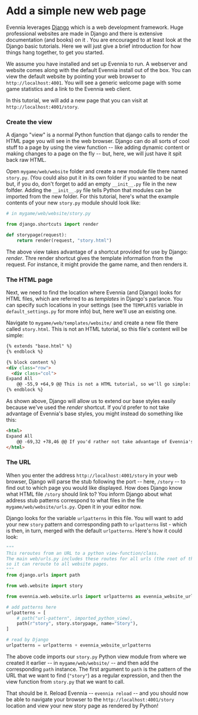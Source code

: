 # Add a simple new web page
Evennia leverages [Django](https://docs.djangoproject.com) which is a web development framework.
Huge professional websites are made in Django and there is extensive documentation (and books) on it
. You are encouraged to at least look at the Django basic tutorials. Here we will just give a brief
introduction for how things hang together, to get you started.

We assume you have installed and set up Evennia to run. A webserver and website comes along with the
default Evennia install out of the box. You can view the default website by pointing your web browser
to `http://localhost:4001`. You will see a generic welcome page with some game statistics and a link
to the Evennia web client. 

In this tutorial, we will add a new page that you can visit at `http://localhost:4001/story`.

### Create the view

A django "view" is a normal Python function that django calls to render the HTML page you will see
in the web browser. Django can do all sorts of cool stuff to a page by using the view function -- like
adding dynamic content or making changes to a page on the fly -- but, here, we will just have it spit
back raw HTML.

Open `mygame/web/website` folder and create a new module file there named `story.py`. (You could also
put it in its own folder if you wanted to be neat but, if you do, don't forget to add an empty 
`__init__.py` file in the new folfder. Adding the `__init__.py` file tells Python that modules can be
imported from the new folder. For this tutorial, here's what the example contents of your new `story.py`
module should look like:

```python
# in mygame/web/website/story.py

from django.shortcuts import render

def storypage(request):
    return render(request, "story.html")
```

The above view takes advantage of a shortcut provided for use by Django: _render_. Thre render shortcut
gives the template information from the request. For instance, it might provide the game name, and then
renders it.

### The HTML page

Next, we need to find the location where Evennia (and Django) looks for HTML files, which are referred
to as *templates* in Django's parlance. You can specify such locations in your settings (see the
`TEMPLATES` variable in `default_settings.py` for more info) but, here we'll use an existing one. 

Navigate to `mygame/web/templates/website/` and create a new file there called `story.html`. This
is not an HTML tutorial, so this file's content will be simple:

```html
{% extends "base.html" %}
{% endblock %}

{% block content %}
<div class="row">
  <div class="col">
Expand All
	@@ -55,9 +64,9 @@ This is not a HTML tutorial, so we'll go simple:
{% endblock %}
```

As shown above, Django will allow us to extend our base styles easily because we've used the
_render_ shortcut. If you'd prefer to not take advantage of Evennia's base styles, you might
instead do something like this:

```html
<html>
Expand All
	@@ -69,32 +78,46 @@ If you'd rather not take advantage of Evennia's base styles, you can do somethin
</html>
```

### The URL

When you enter the address `http://localhost:4001/story` in your web browser, Django will parse the
stub following the port -- here, `/story` -- to find out to which page you would like displayed. How
does Django know what HTML file `/story` should link to? You inform Django about what address stub
patterns correspond to what files in the file `mygame/web/website/urls.py`. Open it in your editor now.

Django looks for the variable `urlpatterns` in this file. You will want to add your new `story` pattern
and corresponding path to `urlpatterns` list - which is then, in turn, merged with the default
`urlpatterns`. Here's how it could look:

```python
"""
This reroutes from an URL to a python view-function/class.
The main web/urls.py includes these routes for all urls (the root of the url)
so it can reroute to all website pages.
"""
from django.urls import path

from web.website import story

from evennia.web.website.urls import urlpatterns as evennia_website_urlpatterns

# add patterns here
urlpatterns = [
    # path("url-pattern", imported_python_view),
    path(r"story", story.storypage, name="Story"),
]

# read by Django
urlpatterns = urlpatterns + evennia_website_urlpatterns
```

The above code imports our `story.py` Python view module from where we created it earlier -- in 
`mygame/web/website/` -- and then add the corresponding `path` instance. The first argument to
`path` is the pattern of the URL that we want to find (`"story"`) as a regular expression, and
then the view function from `story.py` that we want to call.

That should be it. Reload Evennia -- `evennia reload` -- and you should now be able to navigate
your browser to the `http://localhost:4001/story` location and view your new story page as
rendered by Python!
